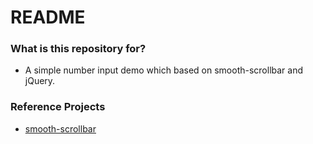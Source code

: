 # README

### What is this repository for?

* A simple number input demo which based on smooth-scrollbar and jQuery.

### Reference Projects
* [smooth-scrollbar](https://github.com/idiotWu/smooth-scrollbar)